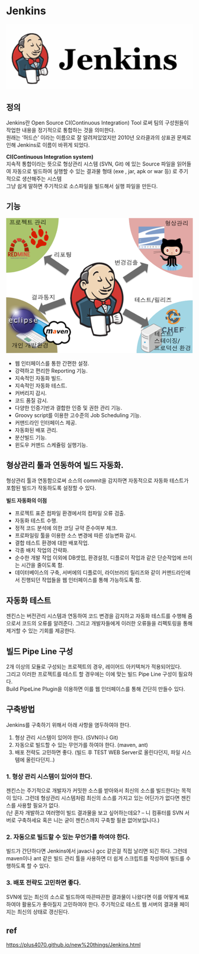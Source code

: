 # Jenkins


![](/resource/img/etc/jenkins.png)

## 정의
Jenkins란 Open Source CI(Continuous Integration) Tool 로써 팀의 구성원들이 작업한 내용을 정기적으로 통합하는 것을 의미한다.  
 원래는 ‘허드슨’ 이라는 이름으로 잘 알려져있었지만 2010년 오라클과의 상표권 문제로 인해 Jenkins로 이름이 바뀌게 되었다.

**CI(Continuous Integration system)**  
지속적 통합이라는 뜻으로 형상관리 시스템 (SVN, Git) 에 있는 Source 파일을 읽어들여 자동으로 빌드하여 실행할 수 있는 결과물 형태 (exe , jar, apk or war 등) 로 주기적으로 생산해주는 시스템  
그냥 쉽게 말하면 주기적으로 소스파일을 빌드해서 실행 파일을 만든다.

  


## 기능


![](/resource/img/etc/jenkins2.png)
- 웹 인터페이스를 통한 간편한 설정.
- 강력하고 편리한 Reporting 기능.
- 지속적인 자동화 빌드.
- 지속적인 자동화 테스트.
- 커버리지 감시.
- 코드 품질 감시.
- 다양한 인증기반과 결합한 인증 및 권한 관리 기능.
- Groovy script를 이용한 고수준의 Job Scheduling 기능.
- 커맨드라인 인터페이스 제공.
- 자동화된 배포 관리.
- 분산빌드 기능.
- 윈도우 커맨드 스케쥴링 실행기능.


## 형상관리 툴과 연동하여 빌드 자동화.
형상관리 툴과 연동함으로써 소스의 commit을 감지하면 자동적으로 자동화 테스트가 포함된 빌드가 작동하도록 설정할 수 있다.

**빌드 자동화의 이점**  
- 프로젝트 표준 컴파일 환경에서의 컴파일 오류 검출.
- 자동화 테스트 수행.
- 정적 코드 분석에 의한 코딩 규약 준수여부 체크.
- 프로파일링 툴을 이용한 소스 변경에 따른 성능변화 감시.
- 결합 테스트 환경에 대한 배포작업.
- 각종 배치 작업의 간략화.
- 순수한 개발 작업 이외에 DB셋업, 환경설정, 디플로이 작업과 같은 단순작업에 쓰이는 시간을 줄이도록 함.
- 데이터베이스의 구축, 서버에의 디플로이, 라이브러리 릴리즈와 같이 커맨드라인에서 진행되던 작업들을 웹 인터페이스를 통해 가능하도록 함.
    


## 자동화 테스트
젠킨스는 버전관리 시스템과 연동하여 코드 변경을 감지하고 자동화 테스트를 수행해 줌으로서 코드의 오류를 알려준다.
그리고 개발자들에게 이러한 오류들을 리펙토링을 통해 제거할 수 있는 기회를 제공한다.
    

## 빌드 Pipe Line 구성
2개 이상의 모듈로 구성되는 프로젝트의 경우, 레이어드 아키텍쳐가 적용되어있다.  
그리고 이러한 프로젝트를 테스트 할 경우에는 이에 맞는 빌드 Pipe Line 구성이 필요하다.  
Build PipeLine Plugin을 이용하면 이를 웹 인터페이스를 통해 간단히 만들수 있다.
    

## 구축방법 
Jenkins를 구축하기 위해서 아래 사항을 염두하여야 한다.
1. 형상 관리 시스템이 있어야 한다. (SVN이나 Git)
2. 자동으로 빌드할 수 있는 무언가를 하여야 한다. (maven, ant)
3. 배포 전략도 고민하면 좋다. (빌드 후 TEST WEB Server로 올린다던지, 파일 시스템에 올린다던지..)

### 1. 형상 관리 시스템이 있어야 한다.

젠킨스는 주기적으로 개발자가 커밋한 소스를 받아와서 최신의 소스를 빌드한다는 목적이 있다.
그런데 형상관리 시스템처럼 최신의 소스를 가지고 있는 어딘가가 없다면 젠킨스를 사용할 필요가 없다.  
(난 혼자 개발하고 여러명이 빌드 결과물을 보고 싶어하는데요? – 니 컴퓨터를 SVN 서버로 구축하세요 혹은 니는 굳이 젠킨스까지 구축할 필욘 없어보입니다.)

### 2. 자동으로 빌드할 수 있는 무언가를 하여야 한다.

빌드가 간단하다면 Jenkins에서 javac나 gcc 같은걸 직접 날리면 되긴 하다.
그런데 maven이나 ant 같은 빌드 관리 툴을 사용하면 더 쉽게 스크립트를 작성하여 빌드를 수행하도록 할 수 있다.  

### 3. 배포 전략도 고민하면 좋다.

SVN에 있는 최신의 소스로 빌드하여 따끈따끈한 결과물이 나왔다면 이를 어떻게 배포하여야 활용도가 좋아질지 고민하여야 한다. 주기적으로 테스트 웹 서버의 결과물 페이지는 최신의 상태로 갱신된다.




## ref
https://plus4070.github.io/new%20things/Jenkins.html
         